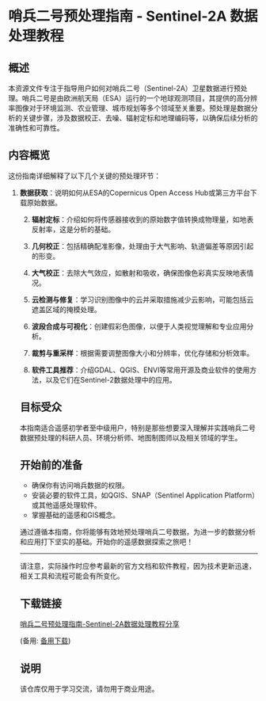 # 哨兵二号预处理指南 - Sentinel-2A 数据处理教程

## 概述

本资源文件专注于指导用户如何对哨兵二号（Sentinel-2A）卫星数据进行预处理。哨兵二号是由欧洲航天局（ESA）运行的一个地球观测项目，其提供的高分辨率图像对于环境监测、农业管理、城市规划等多个领域至关重要。预处理是数据分析的关键步骤，涉及数据校正、去噪、辐射定标和地理编码等，以确保后续分析的准确性和可靠性。

## 内容概览

这份指南详细解释了以下几个关键的预处理环节：

1. **数据获取**：说明如何从ESA的Copernicus Open Access Hub或第三方平台下载原始数据。

   2. **辐射定标**：介绍如何将传感器接收到的原始数字值转换成物理量，如地表反射率，这是分析的基础。

   3. **几何校正**：包括精确配准影像，处理由于大气影响、轨道偏差等原因引起的形变。

   4. **大气校正**：去除大气效应，如散射和吸收，确保图像色彩真实反映地表情况。

   5. **云检测与修复**：学习识别图像中的云并采取措施减少云影响，可能包括云遮盖区域的掩模处理。

   6. **波段合成与可视化**：创建假彩色图像，以便于人类视觉理解和专业应用分析。

   7. **裁剪与重采样**：根据需要调整图像大小和分辨率，优化存储和分析效率。

   8. **软件工具推荐**：介绍GDAL、QGIS、ENVI等常用开源及商业软件的使用方法，以及它们在Sentinel-2数据处理中的应用。

   ## 目标受众

   本指南适合遥感初学者至中级用户，特别是那些想要深入理解并实践哨兵二号数据预处理的科研人员、环境分析师、地图制图师以及相关领域的学生。

   ## 开始前的准备

   - 确保你有访问哨兵数据的权限。
   - 安装必要的软件工具，如QGIS、SNAP（Sentinel Application Platform）或其他遥感处理软件。
   - 掌握基础的遥感和GIS概念。

   通过遵循本指南，你将能够有效地预处理哨兵二号数据，为进一步的数据分析和应用打下坚实的基础。开始你的遥感数据探索之旅吧！

   ---

   请注意，实际操作时应参考最新的官方文档和软件教程，因为技术更新迅速，相关工具和流程可能会有所变化。

   ## 下载链接
   [哨兵二号预处理指南-Sentinel-2A数据处理教程分享](https://pan.quark.cn/s/523b6c96b2f5) 

   (备用: [备用下载](https://pan.baidu.com/s/1T3GpFxlmrb7yC3euH93rPQ?pwd=1234))

   ## 说明

   该仓库仅用于学习交流，请勿用于商业用途。

